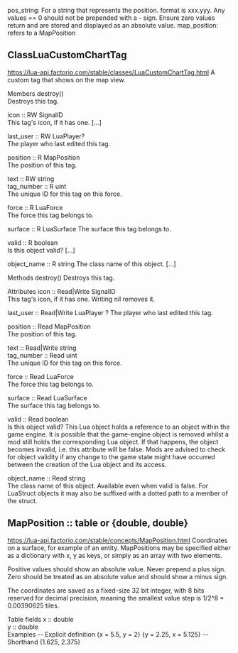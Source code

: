 pos_string: For a string that represents the position. format is xxx.yyy. Any values == 0 should not be prepended with a - sign. Ensure zero values return and are stored and displayed as an absolute value.
map_position: refers to a MapPosition

## ClassLuaCustomChartTag
https://lua-api.factorio.com/stable/classes/LuaCustomChartTag.html
A custom tag that shows on the map view.

Members
destroy()		
Destroys this tag.

icon	:: RW SignalID	
This tag's icon, if it has one. [...]

last_user	:: RW LuaPlayer?	
The player who last edited this tag.

position	:: R MapPosition	
The position of this tag.

text	:: RW string	
tag_number	:: R uint	
The unique ID for this tag on this force.

force	:: R LuaForce	
The force this tag belongs to.

surface	:: R LuaSurface	
The surface this tag belongs to.

valid	:: R boolean	
Is this object valid? [...]

object_name	:: R string	
The class name of this object. [...]

Methods
destroy() 
Destroys this tag.

Attributes
icon :: Read|Write SignalID   
This tag's icon, if it has one. Writing nil removes it.

last_user :: Read|Write LuaPlayer  ?
The player who last edited this tag.

position :: Read MapPosition   
The position of this tag.

text :: Read|Write string   
tag_number :: Read uint   
The unique ID for this tag on this force.

force :: Read LuaForce   
The force this tag belongs to.

surface :: Read LuaSurface   
The surface this tag belongs to.

valid :: Read boolean   
Is this object valid? This Lua object holds a reference to an object within the game engine. It is possible that the game-engine object is removed whilst a mod still holds the corresponding Lua object. If that happens, the object becomes invalid, i.e. this attribute will be false. Mods are advised to check for object validity if any change to the game state might have occurred between the creation of the Lua object and its access.

object_name :: Read string   
The class name of this object. Available even when valid is false. For LuaStruct objects it may also be suffixed with a dotted path to a member of the struct.

## MapPosition :: table or {double, double}
https://lua-api.factorio.com/stable/concepts/MapPosition.html
Coordinates on a surface, for example of an entity. MapPositions may be specified either as a dictionary with x, y as keys, or simply as an array with two elements.

Positive values should show an absolute value. Never prepend a plus sign.
Zero should be treated as an absolute value and should show a minus sign.

The coordinates are saved as a fixed-size 32 bit integer, with 8 bits reserved for decimal precision, meaning the smallest value step is 1/2^8 = 0.00390625 tiles.

Table fields
x	:: double	
y	:: double	
Examples
-- Explicit definition
{x = 5.5, y = 2}
{y = 2.25, x = 5.125}
-- Shorthand
{1.625, 2.375}